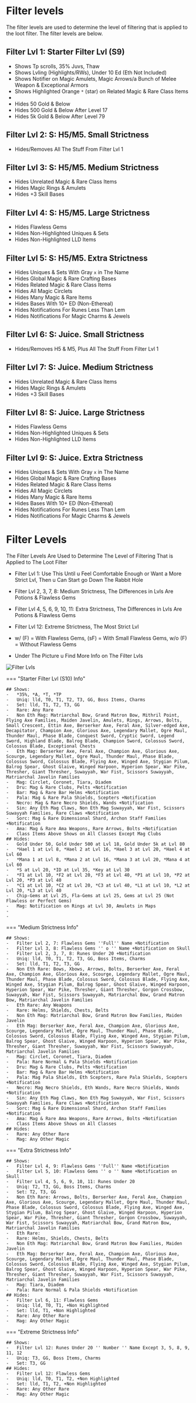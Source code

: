 # Filter levels

The filter levels are used to determine the level of filtering that is applied to the loot filter. The filter levels are below.

## Filter Lvl 1: Starter Filter Lvl (S9)

-   Shows Tp scrolls, 35% Juvs, Thaw
-   Shows Lvling (Highlights/RWs), Under 10 Ed (Eth Not Included)
-   Shows Notifier on Magic Amulets, Magic Arrows/a Bunch of Melee Weapon & Exceptional Armors
-   Shows Highlighted Orange `*` (star) on Related Magic & Rare Class Items
-
-   Hides 50 Gold & Below
-   Hides 500 Gold & Below After Level 17
-   Hides 5k Gold & Below After Level 79

## Filter Lvl 2: S: H5/M5. Small Strictness

-   Hides/Removes All The Stuff From Filter Lvl 1

## Filter Lvl 3: S: H5/M5. Medium Strictness

-   Hides Unrelated Magic & Rare Class Items
-   Hides Magic Rings & Amulets
-   Hides +3 Skill Bases

## Filter Lvl 4: S: H5/M5. Large Strictness

-   Hides Flawless Gems
-   Hides Non-Highlighted Uniques & Sets
-   Hides Non-Highlighted LLD Items

## Filter Lvl 5: S: H5/M5. Extra Strictness

-   Hides Uniques & Sets With Gray `x` in The Name
-   Hides Global Magic & Rare Crafting Bases
-   Hides Related Magic & Rare Class Items
-   Hides All Magic Circlets
-   Hides Many Magic & Rare Items
-   Hides Bases With 10+ ED (Non-Ethereal)
-   Hides Notifications For Runes Less Than Lem
-   Hides Notifications For Magic Charms & Jewels

## Filter Lvl 6: S: Juice. Small Strictness

-   Hides/Removes H5 & M5, Plus All The Stuff From Filter Lvl 1

## Filter Lvl 7: S: Juice. Medium Strictness

-   Hides Unrelated Magic & Rare Class Items
-   Hides Magic Rings & Amulets
-   Hides +3 Skill Bases

## Filter Lvl 8: S: Juice. Large Strictness

-   Hides Flawless Gems
-   Hides Non-Highlighted Uniques & Sets
-   Hides Non-Highlighted LLD Items

## Filter Lvl 9: S: Juice. Extra Strictness

-   Hides Uniques & Sets With Gray `x` in The Name
-   Hides Global Magic & Rare Crafting Bases
-   Hides Related Magic & Rare Class Items
-   Hides All Magic Circlets
-   Hides Many Magic & Rare Items
-   Hides Bases With 10+ ED (Non-Ethereal)
-   Hides Notifications For Runes Less Than Lem
-   Hides Notifications For Magic Charms & Jewels





# Filter Levels

The Filter Levels Are Used to Determine The Level of Filtering That is Applied to The Loot Filter

-   Filter Lvl 1: Use This Until u Feel Comfortable Enough or Want a More Strict Lvl, Then u Can Start go Down The Rabbit Hole
-   Filter Lvl 2, 3, 7, 8: Medium Strictness, The Differences in Lvls Are Potions & Flawless Gems
-   Filter Lvl 4, 5, 6, 9, 10, 11: Extra Strictness, The Differences in Lvls Are Potions & Flawless Gems
-   Filter Lvl 12: Extreme Strictness, The Most Strict Lvl

-   w/ (F) = With Flawless Gems, (sF) = With Small Flawless Gems, w/o (F) = Without Flawless Gems
-   Under The Picture u Find More Info on The Filter Lvls

![Filter Lvls](https://github.com/user-attachments/assets/72d6e025-3df6-4b53-a557-11aba9a27840)


=== "Starter Filter Lvl (S10) Info"

    ## Shows:
    -   *35%, *A, *T, *TP
    -   Uniq: lld, T0, T1, T2, T3, GG, Boss Items, Charms
    -   Set: lld, T1, T2, T3, GG
    -   Rare: Any Rare
    -   Non Eth Mag: Matriarchal Bow, Grand Matron Bow, Mithril Point, Flying Axe Families, Maiden Javelin, Amulets, Rings, Arrows, Bolts, Small Crescent, Ettin Axe, Berserker Axe, Feral Axe, Silver-edged Axe, Decapitator, Champion Axe, Glorious Axe, Legendary Mallet, Ogre Maul, Thunder Maul, Phase Blade, Conquest Sword, Cryptic Sword, Legend Sword, Highland Blade, Balrog Blade, Champion Sword, Colossus Sword, Colossus Blade, Exceptional Chests
    -   Eth Mag: Berserker Axe, Feral Axe, Champion Axe, Glorious Axe, Scourge, Legendary Mallet, Ogre Maul, Thunder Maul, Phase Blade, Colossus Sword, Colossus Blade, Flying Axe, Winged Axe, Stygian Pilum, Balrog Spear, Ghost Glaive, Winged Harpoon, Hyperion Spear, War Pike, Thresher, Giant Thresher, Suwayyah, War Fist, Scissors Suwayyah, Matriarchal Javelin Families
    -   Mag: Circlet, Coronet, Tiara, Diadem
    -   Dru: Mag & Rare Clubs, Pelts +Notification
    -   Bar: Mag & Rare Bar Helms +Notification
    -   Pala: Mag & Rare Pala Shields, Scepters +Notification
    -   Necro: Mag & Rare Necro Shields, Wands +Notification
    -   Sin: Any Eth Mag Claws, Non Eth Mag Suwayyah, War Fist, Scissors Suwayyah Families, Rare Claws +Notification
    -   Sorc: Mag & Rare Dimensional Shard, Archon Staff Families +Notification
    -   Ama: Mag & Rare Ama Weapons, Rare Arrows, Bolts +Notification
    -   Class Items Above Shows on All Classes Except Mag Clubs
    ## Hides:
    -   Gold Under 50, Gold Under 500 at Lvl 18, Gold Under 5k at Lvl 80
    -   *Hael 1 at Lvl 8, *Hael 2 at Lvl 16, *Hael 3 at Lvl 20, *Hael 4 at Lvl 60
    -   *Mana 1 at Lvl 8, *Mana 2 at Lvl 16, *Mana 3 at Lvl 20, *Mana 4 at Lvl 60
    -   *S at Lvl 20, *ID at Lvl 35, *Key at Lvl 30
    -   *F1 at Lvl 10, *F2 at Lvl 20, *F3 at Lvl 40, *P1 at Lvl 10, *P2 at Lvl 20, *P3 at Lvl 40
    -   *C1 at Lvl 10, *C2 at Lvl 20, *C3 at Lvl 40, *L1 at Lvl 10, *L2 at Lvl 20, *L3 at Lvl 40
    -   Chip-Gems at Lvl 25, Fla-Gems at Lvl 25, Gems at Lvl 25 (Not Flawless or Perfect Gems)
    -   Mag: Notification on Rings at Lvl 30, Amulets in Maps
    -   
    -   
=== "Medium Strictness Info"

    ## Shows:
    -   Filter Lvl 2, 7: Flawless Gems ''Full'' Name +Notification
    -   Filter Lvl 3, 8: Flawless Gems '' o '' Name +Notification on Skull
    -   Filter Lvl 2, 3, 7, 8: Runes Under 20 +Notification
    -   Uniq: lld, T0, T1, T2, T3, GG, Boss Items, Charms
    -   Set: lld, T1, T2, T3, GG
    -   Non Eth Rare: Bows, Xbows, Arrows, Bolts, Berserker Axe, Feral Axe, Champion Axe, Glorious Axe, Scourge, Legendary Mallet, Ogre Maul, Thunder Maul, Phase Blade, Colossus Sword, Colossus Blade, Flying Axe, Winged Axe, Stygian Pilum, Balrog Spear, Ghost Glaive, Winged Harpoon, Hyperion Spear, War Pike, Thresher, Giant Thresher, Gorgon Crossbow, Suwayyah, War Fist, Scissors Suwayyah, Matriarchal Bow, Grand Matron Bow, Matriarchal Javelin Families
    -   Eth Rare: Any Weapons
    -   Rare: Helms, Shields, Chests, Belts
    -   Non Eth Mag: Matriarchal Bow, Grand Matron Bow Families, Maiden Javelin
    -   Eth Mag: Berserker Axe, Feral Axe, Champion Axe, Glorious Axe, Scourge, Legendary Mallet, Ogre Maul, Thunder Maul, Phase Blade, Colossus Sword, Colossus Blade, Flying Axe, Winged Axe, Stygian Pilum, Balrog Spear, Ghost Glaive, Winged Harpoon, Hyperion Spear, War Pike, Thresher, Giant Thresher, Suwayyah, War Fist, Scissors Suwayyah, Matriarchal Javelin Families
    -   Mag: Circlet, Coronet, Tiara, Diadem
    -   Pala: Rare Normal & Pala Shields +Notification
    -   Dru: Mag & Rare Clubs, Pelts +Notification
    -   Bar: Mag & Rare Bar Helms +Notification
    -   Pala: Mag Pala Shields, Eth Scepters, Rare Pala Shields, Scepters +Notification
    -   Necro: Mag Necro Shields, Eth Wands, Rare Necro Shields, Wands +Notification
    -   Sin: Any Eth Mag Claws, Non Eth Mag Suwayyah, War Fist, Scissors Suwayyah Families, Rare Claws +Notification
    -   Sorc: Mag & Rare Dimensional Shard, Archon Staff Families +Notification
    -   Ama: Mag & Rare Ama Weapons, Rare Arrows, Bolts +Notification
    -   Class Items Above Shows on All Classes
    ## Hides:
    -   Rare: Any Other Rare
    -   Mag: Any Other Magic
=== "Extra Strictness Info"

    ## Shows:
    -   Filter Lvl 4, 9: Flawless Gems ''Full'' Name +Notification
    -   Filter Lvl 5, 10: Flawless Gems '' o '' Name +Notification on Skull
    -   Filter Lvl 4, 5, 6, 9, 10, 11: Runes Under 20
    -   Uniq: T2, T3, GG, Boss Items, Charms
    -   Set: T2, T3, GG
    -   Non Eth Rare: Arrows, Bolts, Berserker Axe, Feral Axe, Champion Axe, Glorious Axe, Scourge, Legendary Mallet, Ogre Maul, Thunder Maul, Phase Blade, Colossus Sword, Colossus Blade, Flying Axe, Winged Axe, Stygian Pilum, Balrog Spear, Ghost Glaive, Winged Harpoon, Hyperion Spear, War Pike, Thresher, Giant Thresher, Gorgon Crossbow, Suwayyah, War Fist, Scissors Suwayyah, Matriarchal Bow, Grand Matron Bow, Matriarchal Javelin Families
    -   Eth Rare: 
    -   Rare: Helms, Shields, Chests, Belts
    -   Non Eth Mag: Matriarchal Bow, Grand Matron Bow Families, Maiden Javelin
    -   Eth Mag: Berserker Axe, Feral Axe, Champion Axe, Glorious Axe, Scourge, Legendary Mallet, Ogre Maul, Thunder Maul, Phase Blade, Colossus Sword, Colossus Blade, Flying Axe, Winged Axe, Stygian Pilum, Balrog Spear, Ghost Glaive, Winged Harpoon, Hyperion Spear, War Pike, Thresher, Giant Thresher, Suwayyah, War Fist, Scissors Suwayyah, Matriarchal Javelin Families
    -   Mag: Tiara, Diadem
    -   Pala: Rare Normal & Pala Shields +Notification
    ## Hides:
    -   Filter Lvl 6, 11: Flawless Gems
    -   Uniq: lld, T0, T1, +Non Highlighted
    -   Set: lld, T1, +Non Highlighted
    -   Rare: Any Other Rare
    -   Mag: Any Other Magic
=== "Extreme Strictness Info"

    ## Shows:
    -   Filter Lvl 12: Runes Under 20 '' Number '' Name Except 3, 5, 8, 9, 11, 12
    -   Uniq: T3, GG, Boss Items, Charms
    -   Set: T3, GG
    ## Hides:
    -   Filter Lvl 12: Flawless Gems
    -   Uniq: lld, T0, T1, T2, +Non Highlighted
    -   Set: lld, T1, T2, +Non Highlighted
    -   Rare: Any Other Rare
    -   Mag: Any Other Magic
